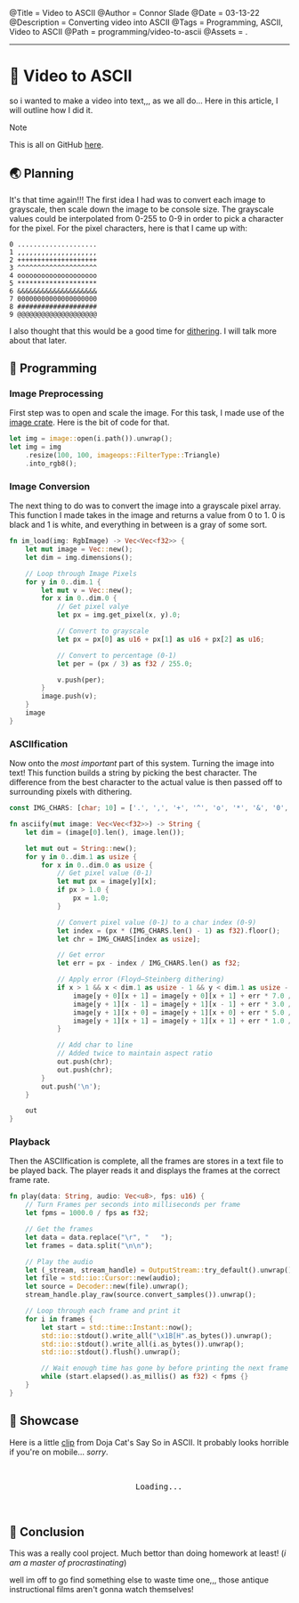 @Title = Video to ASCII
@Author = Connor Slade
@Date = 03-13-22
@Description = Converting video into ASCII
@Tags = Programming, ASCII, Video to ASCII
@Path = programming/video-to-ascii
@Assets = .

---

<style>
  .show {
    width: fit-content;
    position: relative;
    left: 50%;
    transform: translateX(-50%);
  }
</style>

# 🎹 Video to ASCII

so i wanted to make a video into text,,, as we all do...
Here in this article, I will outline how I did it.

<div ad note>
Note

This is all on GitHub [here][github].

</div>

## 🌏 Planning

It's that time again!!!
The first idea I had was to convert each image to grayscale, then scale down the image to be console size.
The grayscale values could be interpolated from 0-255 to 0-9 in order to pick a character for the pixel.
For the pixel characters, here is that I came up with:

```
0 ....................
1 ,,,,,,,,,,,,,,,,,,,,
2 ++++++++++++++++++++
3 ^^^^^^^^^^^^^^^^^^^^
4 oooooooooooooooooooo
5 ********************
6 &&&&&&&&&&&&&&&&&&&&
7 00000000000000000000
8 ####################
9 @@@@@@@@@@@@@@@@@@@@
```

I also thought that this would be a good time for [dithering][dithering].
I will talk more about that later.

## 🦔 Programming

### Image Preprocessing

First step was to open and scale the image.
For this task, I made use of the [image crate][image-crate].
Here is the bit of code for that.

```rust
let img = image::open(i.path()).unwrap();
let img = img
    .resize(100, 100, imageops::FilterType::Triangle)
    .into_rgb8();
```

### Image Conversion

The next thing to do was to convert the image into a grayscale pixel array.
This function I made takes in the image and returns a value from 0 to 1.
0 is black and 1 is white, and everything in between is a gray of some sort.

```rust
fn im_load(img: RgbImage) -> Vec<Vec<f32>> {
    let mut image = Vec::new();
    let dim = img.dimensions();

    // Loop through Image Pixels
    for y in 0..dim.1 {
        let mut v = Vec::new();
        for x in 0..dim.0 {
            // Get pixel valye
            let px = img.get_pixel(x, y).0;

            // Convert to grayscale
            let px = px[0] as u16 + px[1] as u16 + px[2] as u16;

            // Convert to percentage (0-1)
            let per = (px / 3) as f32 / 255.0;

            v.push(per);
        }
        image.push(v);
    }
    image
}
```

### ASCIIfication

Now onto the _most important_ part of this system.
Turning the image into text!
This function builds a string by picking the best character.
The difference from the best character to the actual value is then passed off to surrounding pixels with dithering.

```rust
const IMG_CHARS: [char; 10] = ['.', ',', '+', '^', 'o', '*', '&', '0', '#', '@'];

fn asciify(mut image: Vec<Vec<f32>>) -> String {
    let dim = (image[0].len(), image.len());

    let mut out = String::new();
    for y in 0..dim.1 as usize {
        for x in 0..dim.0 as usize {
            // Get pixel value (0-1)
            let mut px = image[y][x];
            if px > 1.0 {
                px = 1.0;
            }

            // Convert pixel value (0-1) to a char index (0-9)
            let index = (px * (IMG_CHARS.len() - 1) as f32).floor();
            let chr = IMG_CHARS[index as usize];

            // Get error
            let err = px - index / IMG_CHARS.len() as f32;

            // Apply error (Floyd–Steinberg dithering)
            if x > 1 && x < dim.1 as usize - 1 && y < dim.1 as usize - 1 {
                image[y + 0][x + 1] = image[y + 0][x + 1] + err * 7.0 / 16.0;
                image[y + 1][x - 1] = image[y + 1][x - 1] + err * 3.0 / 16.0;
                image[y + 1][x + 0] = image[y + 1][x + 0] + err * 5.0 / 16.0;
                image[y + 1][x + 1] = image[y + 1][x + 1] + err * 1.0 / 16.0;
            }

            // Add char to line
            // Added twice to maintain aspect ratio
            out.push(chr);
            out.push(chr);
        }
        out.push('\n');
    }

    out
}
```

### Playback

Then the ASCIIfication is complete, all the frames are stores in a text file to be played back.
The player reads it and displays the frames at the correct frame rate.

```rust
fn play(data: String, audio: Vec<u8>, fps: u16) {
    // Turn Frames per seconds into milliseconds per frame
    let fpms = 1000.0 / fps as f32;

    // Get the frames
    let data = data.replace("\r", "   ");
    let frames = data.split("\n\n");

    // Play the audio
    let (_stream, stream_handle) = OutputStream::try_default().unwrap();
    let file = std::io::Cursor::new(audio);
    let source = Decoder::new(file).unwrap();
    stream_handle.play_raw(source.convert_samples()).unwrap();

    // Loop through each frame and print it
    for i in frames {
        let start = std::time::Instant::now();
        std::io::stdout().write_all("\x1B[H".as_bytes()).unwrap();
        std::io::stdout().write_all(i.as_bytes()).unwrap();
        std::io::stdout().flush().unwrap();

        // Wait enough time has gone by before printing the next frame
        while (start.elapsed().as_millis() as f32) < fpms {}
    }
}
```

## 🎨 Showcase

Here is a little [clip][clip] from Doja Cat's Say So in ASCII.
It probably looks horrible if you're on mobile... _sorry_.

<pre>
  <div class="show">
    Loading...
  </div>
</pre>

<script>
let e = document.querySelector(".show");

fetch("/writing/assets/programming/video-to-ascii/sayso.txt")
    .then((d) => d.text())
    .then((d) => {
        let frames = d
            .replace(/\r/g, "")
            .split("\n\n\n")
            .map((f) =>
                f
                    .split("\n")
                    .map((x) => x.substr(11, 78))
                    .join("\n")
            );
        let frame = 0;

        setInterval(() => {
            e.innerText = frames[frame % frames.length];
            frame++;
        }, 67);
    });
</script>

## 🌵 Conclusion

This was a really cool project.
Much bettor than doing homework at least!
(_i am a master of procrastinating_)

well im off to go find something else to waste time one,,, those antique instructional films aren't gonna watch themselves!

[github]: https://github.com/Basicprogrammer10/ascii-video
[dithering]: https://en.wikipedia.org/wiki/Dither
[image-crate]: https://crates.io/crates/image
[clip]: https://youtube.com/clip/Ugkx5QycjThBRk_5Eq8eGi6i-mMMUenx_yxL
